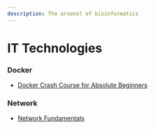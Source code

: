 ```yaml
---
description: The arsenal of bioinformatics
---
```


# IT Technologies

### Docker

* [Docker Crash Course for Absolute Beginners](https://youtu.be/pg19Z8LL06w)

### Network

* [Network Fundamentals](https://youtu.be/cNwEVYkx2Kk)
